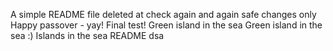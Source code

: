 A simple README file
deleted at
check again
and again
safe changes only
Happy passover - yay!
Final test!
Green island in the sea
Green island in the sea :)
Islands in the sea
README
dsa
